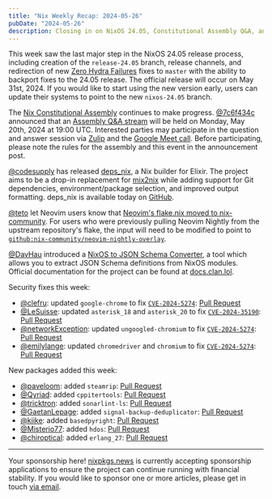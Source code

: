 ```yaml
---
title: "Nix Weekly Recap: 2024-05-26"
pubDate: "2024-05-26"
description: Closing in on NixOS 24.05, Constitutional Assembly Q&A, an improved Elixir builder, Neovim flake updates, and JSON Schemas for NixOS modules.
---
```


This week saw the last major step in the NixOS 24.05 release process, including creation of the `release-24.05`
branch, release channels, and redirection of new [Zero Hydra Failures](https://github.com/NixOS/nixpkgs/issues/309482)
fixes to `master` with the ability to backport fixes to the 24.05 release. The official release will occur on
May 31st, 2024. If you would like to start using the new version early, users can update their systems to point
to the new `nixos-24.05` branch.

The [Nix Constitutional Assembly](https://discourse.nixos.org/t/nixos-foundation-board-giving-power-to-the-community/44552?u=jakehamilton) continues to make progress. [@7c6f434c](https://discourse.nixos.org/u/7c6f434c) announced
that an [Assembly Q&A stream](https://discourse.nixos.org/t/assembly-q-a-stream/45707) will be held on
Monday, May 20th, 2024 at 19:00 UTC. Interested parties may participate in the question and answer session
via [Zulip](https://nixpkgs.zulipchat.com/#narrow/stream/438035-Assembly-Q.26A/topic/stream.20events) and
the [Google Meet call](https://meet.google.com/zkm-jcwr-ebi). Before participating, please note the rules
for the assembly and this event in the announcement post.

[@codesupply](https://discourse.nixos.org/u/codesupply) has released [deps_nix](https://discourse.nixos.org/t/deps-nix-mix2nix-alternative-as-a-mix-task/45740),
a Nix builder for Elixir. The project aims to be a drop-in replacement for [mix2nix](https://github.com/ydlr/mix2nix)
while adding support for Git dependencies, environment/package selection, and improved output formatting.
deps_nix is available today on [GitHub](https://github.com/code-supply/deps_nix).

[@teto](https://discourse.nixos.org/u/teto) let Neovim users know that [Neovim's flake.nix moved to nix-community](https://discourse.nixos.org/t/neovims-flake-nix-moved-to-nix-community/45887).
For users who were previously pulling Neovim Nightly from the upstream repository's flake, the input will need to
be modified to point to [`github:nix-community/neovim-nightly-overlay`](https://github.com/nix-community/neovim-nightly-overlay).

[@DavHau](https://discourse.nixos.org/u/DavHau) introduced a [NixOS to JSON Schema Converter](https://discourse.nixos.org/t/introducing-the-nixos-to-json-schema-converter/45948),
a tool which allows you to extract JSON Schema definitions from NixOS modules. Official documentation for the
project can be found at [docs.clan.lol](https://docs.clan.lol/blog/2024/05/25/jsonschema-converter/).

Security fixes this week:

- [@clefru](https://github.com/clefru): updated `google-chrome` to fix [`CVE-2024-5274`](https://nvd.nist.gov/vuln/detail/CVE-2024-5274): [Pull Request](https://github.com/NixOS/nixpkgs/pull/314505)
- [@LeSuisse](https://github.com/LeSuisse): updated `asterisk_18` and `asterisk_20` to fix [`CVE-2024-35190`](https://nvd.nist.gov/vuln/detail/CVE-2024-35190): [Pull Request](https://github.com/NixOS/nixpkgs/pull/313465)
- [@networkException](https://github.com/networkException): updated `ungoogled-chromium` to fix [`CVE-2024-5274`](https://nvd.nist.gov/vuln/detail/CVE-2024-5274): [Pull Request](https://github.com/NixOS/nixpkgs/pull/314367)
- [@emilylange](https://github.com/emilylange): updated `chromedriver` and `chromium` to fix [`CVE-2024-5274`](https://nvd.nist.gov/vuln/detail/CVE-2024-5274): [Pull Request](https://github.com/NixOS/nixpkgs/pull/314144)

New packages added this week:

- [@paveloom](https://github.com/paveloom): added `steamrip`: [Pull Request](https://github.com/NixOS/nixpkgs/pull/280725)
- [@Qyriad](https://github.com/Qyriad): added `cppitertools`: [Pull Request](https://github.com/NixOS/nixpkgs/pull/306071)
- [@tricktron](https://github.com/tricktron): added `sonarlint-ls`: [Pull Request](https://github.com/NixOS/nixpkgs/pull/313158)
- [@GaetanLepage](https://github.com/GaetanLepage): added `signal-backup-deduplicator`: [Pull Request](https://github.com/NixOS/nixpkgs/pull/314312)
- [@kiike](https://github.com/kiike): added `basedpyright`: [Pull Request](https://github.com/NixOS/nixpkgs/pull/308503)
- [@Misterio77](https://github.com/Misterio77): added `hdos`: [Pull Request](https://github.com/NixOS/nixpkgs/pull/312710)
- [@chiroptical](https://github.com/chiroptical): added `erlang_27`: [Pull Request](https://github.com/NixOS/nixpkgs/pull/313173)

---

Your sponsorship here! [nixpkgs.news](https://nixpkgs.news) is currently accepting sponsorship applications
to ensure the project can continue running with financial stability. If you would like to sponsor one or more
articles, please get in touch [via email](mailto:jake.hamilton@hey.com).
